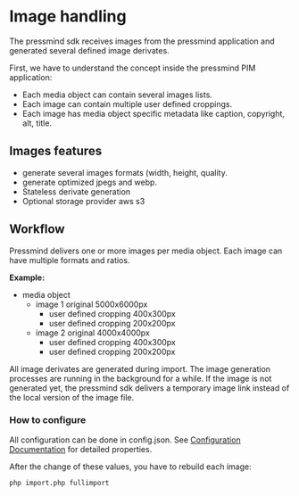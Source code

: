 # Image handling
The pressmind sdk receives images from the pressmind application and
generated several defined image derivates.

First, we have to understand the concept inside the pressmind PIM application:

* Each media object can contain several images lists. 
* Each image can contain multiple user defined croppings.
* Each image has media object specific metadata like caption, copyright, alt, title.

## Images features
* generate several images formats (width, height, quality.
* generate optimized jpegs and webp.
* Stateless derivate generation
* Optional storage provider aws s3

## Workflow
Pressmind delivers one or more images per media object.
Each image can have multiple formats and ratios.

**Example:**
* media object
    * image 1 original 5000x6000px 
      * user defined cropping 400x300px
      * user defined cropping 200x200px
    * image 2 original 4000x4000px
      * user defined cropping 400x300px
      * user defined cropping 200x200px
    
All image derivates are generated during import. 
The image generation processes are running in the background for a while. 
If the image is not generated yet, the pressmind sdk delivers a temporary image link
instead of the local version of the image file.

### How to configure
All configuration can be done in config.json.
See [Configuration Documentation](config.md) for detailed properties.

After the change of these values, you have to rebuild each image:

```shell
php import.php fullimport
```
